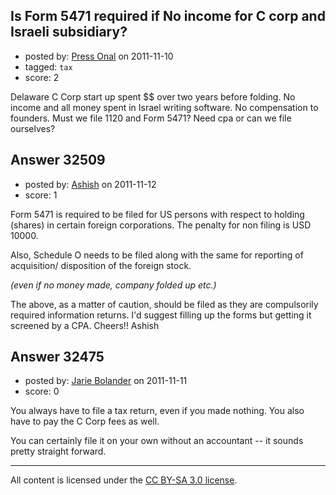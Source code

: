 ## Is Form 5471 required if No income for C corp and Israeli subsidiary?

- posted by: [Press Onal](https://stackexchange.com/users/-1/14361-press-onal) on 2011-11-10
- tagged: `tax`
- score: 2

Delaware C Corp start up spent $$ over two years before folding. No income and all money spent in Israel writing software. No compensation to founders. Must we file 1120 and Form 5471? Need cpa or can we file ourselves?


## Answer 32509

- posted by: [Ashish](https://stackexchange.com/users/-1/14227-ashish) on 2011-11-12
- score: 1

Form 5471 is required to be filed for US persons with respect to holding (shares) in certain foreign corporations. The penalty for non filing is USD 10000.

Also, Schedule O needs to be filed along with the same for reporting of acquisition/ disposition of the foreign stock.

*(even if no money made, company folded up etc.)*

The above, as a matter of caution, should be filed as they are compulsorily required information returns. I'd suggest filling up the forms but getting it screened by a CPA.
Cheers!!
Ashish



## Answer 32475

- posted by: [Jarie Bolander](https://stackexchange.com/users/-1/585-jarie-bolander) on 2011-11-11
- score: 0

You always have to file a tax return, even if you made nothing. You also have to pay the C Corp fees as well.

You can certainly file it on your own without an accountant -- it sounds pretty straight forward.



---

All content is licensed under the [CC BY-SA 3.0 license](https://creativecommons.org/licenses/by-sa/3.0/).
